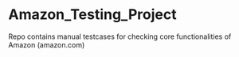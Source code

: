 # Amazon_Testing_Project
Repo contains manual testcases for checking core functionalities of Amazon (amazon.com)
